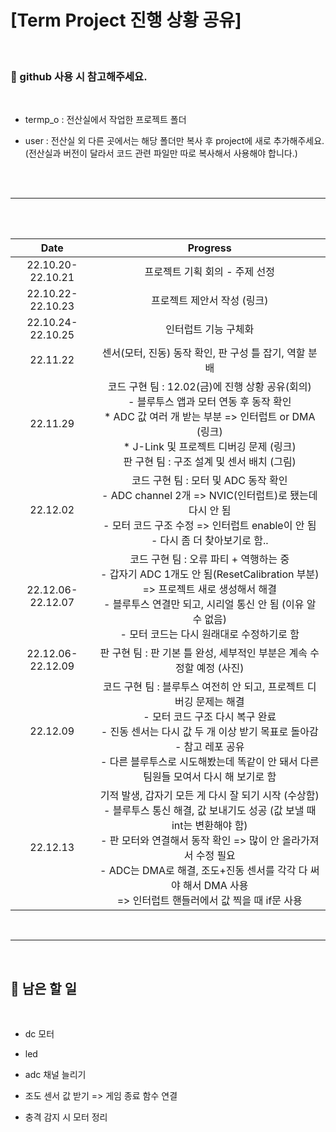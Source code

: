 # [Term Project 진행 상황 공유]
<br/>

### 📌 github 사용 시 참고해주세요.
<br/>

- termp_o : 전산실에서 작업한 프로젝트 폴더

- user : 전산실 외 다른 곳에서는 해당 폴더만 복사 후 project에 새로 추가해주세요.<br/>
(전산실과 버전이 달라서 코드 관련 파일만 따로 복사해서 사용해야 합니다.)

<br><br>
***
<br><br>

|        Date       |                                                                                                                                                      Progress                                                                                                                                                     |
|:-----------------:|:-----------------------------------------------------------------------------------------------------------------------------------------------------------------------------------------------------------------------------------------------------------------------------------------------------------------:|
| 22.10.20-22.10.21 | 프로젝트 기획 회의 - 주제 선정                                                                                                                                                                                                                                                                                    |
| 22.10.22-22.10.23 | 프로젝트 제안서 작성 (링크)                                                                                                                                                                                                                                                                                       |
| 22.10.24-22.10.25 | 인터럽트 기능 구체화                                                                                                                                                                                                                                                                                              |
|      22.11.22     | 센서(모터, 진동) 동작 확인, 판 구성 틀 잡기, 역할 분배                                                                                                                                                                                                                                                            |
|      22.11.29     | 코드 구현 팀 : 12.02(금)에 진행 상황 공유(회의)<br>- 블루투스 앱과 모터 연동 후 동작 확인<br>* ADC 값 여러 개 받는 부분 => 인터럽트 or DMA (링크)<br>* J-Link 및 프로젝트 디버깅 문제 (링크)<br>판 구현 팀 : 구조 설계 및 센서 배치 (그림)                                                                        |
|      22.12.02     | 코드 구현 팀 : 모터 및 ADC 동작 확인<br>- ADC channel 2개 => NVIC(인터럽트)로 됐는데 다시 안 됨<br>- 모터 코드 구조 수정 => 인터럽트 enable이 안 됨<br>- 다시 좀 더 찾아보기로 함..                                                                                                                               |
| 22.12.06-22.12.07 | 코드 구현 팀 : 오류 파티 + 역행하는 중<br>- 갑자기 ADC 1개도 안 됨(ResetCalibration 부분) => 프로젝트 새로 생성해서 해결<br>- 블루투스 연결만 되고, 시리얼 통신 안 됨 (이유 알 수 없음)<br>- 모터 코드는 다시 원래대로 수정하기로 함                                                                           |
| 22.12.06-22.12.09 | 판 구현 팀 : 판 기본 틀 완성, 세부적인 부분은 계속 수정할 예정 (사진)                                                                                                                                                                                                                                             |
|      22.12.09     | 코드 구현 팀 : 블루투스 여전히 안 되고, 프로젝트 디버깅 문제는 해결<br>- 모터 코드 구조 다시 복구 완료<br>- 진동 센서는 다시 값 두 개 이상 받기 목표로 돌아감<br>- 참고 레포 공유<br>- 다른 블루투스로 시도해봤는데 똑같이 안 돼서 다른 팀원들 모여서 다시 해 보기로 함                                           |
|      22.12.13     | 기적 발생, 갑자기 모든 게 다시 잘 되기 시작 (수상함)<br>- 블루투스 통신 해결, 값 보내기도 성공 (값 보낼 때 int는 변환해야 함)<br>- 판 모터와 연결해서 동작 확인 => 많이 안 올라가져서 수정 필요<br>- ADC는 DMA로 해결, 조도+진동 센서를 각각 다 써야 해서 DMA 사용<br>=> 인터럽트 핸들러에서 값 찍을 때 if문 사용 |

<br>

***

<br/>

## 📌 남은 할 일
<br/>

- dc 모터

- led

- adc 채널 늘리기

- 조도 센서 값 받기 => 게임 종료 함수 연결

- 충격 감지 시 모터 정리